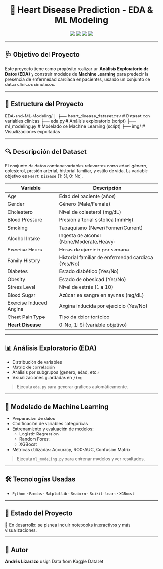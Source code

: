 <h1 align="center">🧠 Heart Disease Prediction - EDA & ML Modeling</h1>

<p align="center">
  <img src="https://img.shields.io/badge/Python-3.9-blue?style=for-the-badge&logo=python&logoColor=white" />
  <img src="https://img.shields.io/badge/Pandas-Data_Analysis-green?style=for-the-badge&logo=pandas" />
  <img src="https://img.shields.io/badge/Scikit--learn-Modeling-orange?style=for-the-badge&logo=scikit-learn" />
  <img src="https://img.shields.io/badge/Status-In_Progress-yellow?style=for-the-badge" />
</p>

---

## 🩺 Objetivo del Proyecto

Este proyecto tiene como propósito realizar un **Análisis Exploratorio de Datos (EDA)** y construir modelos de **Machine Learning** para predecir la presencia de enfermedad cardíaca en pacientes, usando un conjunto de datos clínicos simulados.

---

## 📁 Estructura del Proyecto

EDA-and-ML-Modeling/
│
├── heart_disease_dataset.csv # Dataset con variables clínicas
├── eda.py # Análisis exploratorio (script)
├── ml_modeling.py # Modelado de Machine Learning (script)
├── img/ # Visualizaciones exportadas



---

## 🔍 Descripción del Dataset

El conjunto de datos contiene variables relevantes como edad, género, colesterol, presión arterial, historial familiar, y estilo de vida. La variable objetivo es `Heart Disease` (1: Sí, 0: No).

| Variable               | Descripción                                          |
|------------------------|------------------------------------------------------|
| Age                   | Edad del paciente (años)                             |
| Gender                | Género (Male/Female)                                 |
| Cholesterol           | Nivel de colesterol (mg/dL)                          |
| Blood Pressure        | Presión arterial sistólica (mmHg)                    |
| Smoking               | Tabaquismo (Never/Former/Current)                    |
| Alcohol Intake        | Ingesta de alcohol (None/Moderate/Heavy)             |
| Exercise Hours        | Horas de ejercicio por semana                        |
| Family History        | Historial familiar de enfermedad cardíaca (Yes/No)   |
| Diabetes              | Estado diabético (Yes/No)                            |
| Obesity               | Estado de obesidad (Yes/No)                          |
| Stress Level          | Nivel de estrés (1 a 10)                             |
| Blood Sugar           | Azúcar en sangre en ayunas (mg/dL)                   |
| Exercise Induced Angina | Angina inducida por ejercicio (Yes/No)             |
| Chest Pain Type       | Tipo de dolor torácico                               |
| **Heart Disease**     | 0: No, 1: Sí (variable objetivo)                     |

---

## 📊 Análisis Exploratorio (EDA)

- Distribución de variables
- Matriz de correlación
- Análisis por subgrupos (género, edad, etc.)
- Visualizaciones guardadas en `/img`

> Ejecuta `eda.py` para generar gráficos automáticamente.

---

## 🤖 Modelado de Machine Learning

- Preparación de datos
- Codificación de variables categóricas
- Entrenamiento y evaluación de modelos:
  - Logistic Regression
  - Random Forest
  - XGBoost
- Métricas utilizadas: Accuracy, ROC-AUC, Confusion Matrix

> Ejecuta `ml_modeling.py` para entrenar modelos y ver resultados.

---

## 🛠 Tecnologías Usadas

- `Python` · `Pandas` · `Matplotlib` · `Seaborn` · `Scikit-learn` · `XGBoost`

---

## 📌 Estado del Proyecto

🚧 En desarrollo: se planea incluir notebooks interactivos y más visualizaciones.

---

## 📎 Autor

**Andrés Lizarazo**  usign Data from Kaggle Dataset 
